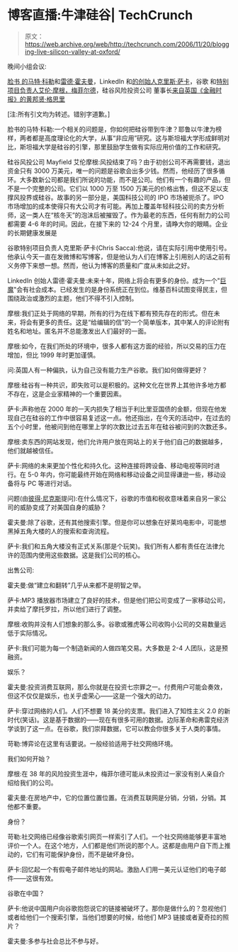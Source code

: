 # 博客直播:牛津硅谷| TechCrunch

> 原文：<https://web.archive.org/web/http://techcrunch.com/2006/11/20/blogging-live-silicon-valley-at-oxford/>

晚间小组会议:

[脸书
的马特·科勒](https://web.archive.org/web/20150512161309/http://www.google.co.uk/url?sa=t&ct=res&cd=3&url=http%3A%2F%2Fen.wikipedia.org%2Fwiki%2FMatt_Cohler&ei=8fxhRZ7gG4qgnQPv25C1Bg&usg=__ucjolylJ3i2iBPdfT7nYdnACDzQ=&sig2=zJko1Y8mHPh6jb-3A6TFWA)和[雷德·霍夫曼](https://web.archive.org/web/20150512161309/http://www.google.co.uk/url?sa=t&ct=res&cd=2&url=http%3A%2F%2Fwww.linkedin.com%2Fin%2Freidhoffman&ei=3PxhRYPQIYGinQOeno22Bg&usg=__z_yBLTQGmUmHxp54dXATdytOOwk=&sig2=Aizm6Ku6MRzx_yz0U0qIvw)，LinkedIn
和[的创始人克里斯·萨卡](https://web.archive.org/web/20150512161309/http://www.google.co.uk/url?sa=t&ct=res&cd=1&url=http%3A%2F%2Fwww.whatisleft.org%2F&ei=0PxhReW7HIqcnQOwh5S2Bg&usg=__jsNz3FG_Kmgr-ZnOdmKvkihUZWs=&sig2=URNy1YSSWS8G5eUN1w1ayg)，谷歌
和[特别项目负责人艾伦·摩根，梅菲尔德](https://web.archive.org/web/20150512161309/http://allensblog.typepad.com/)，硅谷风险投资公司
董事长[来自英国《金融时报》的黄邦贤·格思里](https://web.archive.org/web/20150512161309/http://www.google.co.uk/url?sa=t&ct=res&cd=1&url=http%3A%2F%2Fwww.ft.com%2Fcomment%2Fcolumnists%2Fjonathanguthrie&ei=vvxhRcjYLpGqnQPU7522Bg&usg=__h8rie3pZQZBhc9w1uHLDv9iuvN0=&sig2=Ij6UdAhKXDdND1jrVtCHuQ)

[注:所有引文均为转述。错别字道歉。]

脸书的马特·科勒:一个相关的问题是，你如何把硅谷带到牛津？耶鲁以牛津为榜样，两者都是高度理论化的大学，从事“非应用”研究。这与斯坦福大学形成鲜明对比，斯坦福大学是硅谷的引擎，那里鼓励学生做有实际应用价值的工作和研究。

硅谷风投公司 Mayfield 艾伦摩根:风投结束了吗？由于初创公司不再需要钱，退出资金只有 3000 万美元，唯一的问题是谷歌会出多少钱。然而，他经历了很多循环。大多数新公司都是我们所说的功能，而不是公司。他们有一个有趣的产品，但不是一个完整的公司。它们以 1000 万至 1500 万美元的价格出售，但这不足以支撑风投界或硅谷。故事的另一部分是，美国科技公司的 IPO 市场被扼杀了。IPO 市场增加的成本使得只有大公司才有可能。再加上覆盖年轻科技公司的卖方分析师，这一类人在“核冬天”的泡沫后被摧毁了。作为最老的东西，任何有耐力的公司都需要 4-6 年的时间。因此，在接下来的 12-24 个月里，请睁大你的眼睛。企业的长期健康发展是

谷歌特别项目负责人克里斯·萨卡(Chris Sacca):他说，请在实际引用中使用引号。他承认今天一直在发微博和写博客，但是他认为人们在博客上引用别人的话之前有义务停下来想一想。然而，他认为博客的质量和广度从未如此之好。

LinkedIn 创始人雷德·霍夫曼:未来十年，网络上将会有更多的身份。成为一个"[巨魔](https://web.archive.org/web/20150512161309/http://www.google.co.uk/url?sa=t&ct=res&cd=1&url=http%3A%2F%2Fen.wikipedia.org%2Fwiki%2FInternet_troll&ei=UvRhRcy9Co6C3ALRvbThDw&usg=__IV0XyHwVElNWfm3kvY8pafCNcSA=&sig2=1avMBA8PR-TAAjWTvuaAUA)"会有社会成本。已经发生的是身份系统正在到位。维基百科试图变得民主，但围绕政治或激烈的主题，他们不得不引入控制。

摩根:我们正处于网络的早期，所有的行为在线下都有预先存在的形式。但在未来，将会有更多的责任。这是“给编辑的信”的一个简单版本，其中某人的评论附有姓名和地址。匿名并不总能激发出人们最好的一面。

摩根:如今，在我们所处的环境中，很多人都有这方面的经验，所以交易的压力在增加，但比 1999 年时更加谨慎。

问:英国人有一种偏执，认为自己没有能力生产谷歌。我们如何做得更好？

摩根:硅谷有一种共识，即失败可以是积极的。这种文化在世界上其他许多地方都不存在，这是企业家精神的一个重要因素。

萨卡:声称他在 2000 年的一天内损失了相当于利比里亚国债的金额，但现在他发现自己在硅谷的工作中很容易复述这一点。他还指出，在今天的活动中，在过去的五个小时里，他被问到他在哪里上学的次数比过去五年在硅谷被问到的次数还多。

摩根:卖东西的网站发现，他们允许用户放在网站上的关于他们自己的数据越多，他们就越被信任。

萨卡:网络的未来更加个性化和持久化。这种连接将跨设备、移动电视等同时进行。在 5-0 年内，你可能最终开始在网络和移动设备之间显得谦逊一些，移动设备将与 PC 等进行对话。

问题(由[彼得·尼克斯](https://web.archive.org/web/20150512161309/http://www.google.co.uk/url?sa=t&ct=res&cd=1&url=http%3A%2F%2Fwww.webkitchen.co.uk%2F&ei=XvxhRaLtGIaUnQPNot2zBg&usg=__rm9UI62mKEOB9sAoTYhXOzvaXaQ=&sig2=owoklOwMLPWkQeWnYiLqaw)提问):在什么情况下，谷歌的市值和税收意味着来自另一家公司的威胁变成了对美国自身的威胁？

霍夫曼:除了谷歌，还有其他搜索引擎。但是你可以想象在好莱坞电影中，可能想黑掉五角大楼的人的搜索和查询流程。

萨卡:我们和五角大楼没有正式关系(那是个玩笑)。我们所有人都有责任在法律允许的范围内使用这些数据。这是我们公司的核心。

出售公司:

霍夫曼:做“建立和翻转”几乎从来都不是明智之举。

萨卡:MP3 播放器市场建立了良好的技术，但是他们把公司变成了一家移动公司，并卖给了摩托罗拉，所以他们进行了调整。

摩根:收购并没有人们想象的那么多。谷歌或雅虎等公司收购小公司的交易数量远低于实际情况。

萨卡:我们可能为每一个制造新闻的人做四笔交易。大多数是 2-4 人团队，这是预融资。

娱乐？

霍夫曼:投资消费互联网，那么你就是在投资七宗罪之一。付费用户可能会奏效，但这不仅仅是娱乐，也关乎虚荣心——这是一个强大的动力。

萨卡:穿过网络的人们。人们不想要 18 美分的支票。我们进入了知性主义 2.0 的新时代(笑话)。这是基于数据的——现在有很多可用的数据。边际革命和弗雷克经济学谈到了这一点。在谷歌，我们崇拜数据，它可以教会你很多关于人类的事情。

苛勒:博弈论在这里有话要说。一般经验适用于社交网络环境。

我们如何开始？

摩根:在 38 年的风险投资生涯中，梅菲尔德可能从未投资过一家没有别人亲自介绍给我们的公司。

霍夫曼:在房地产中，它的位置位置位置。在消费互联网是分销，分销，分销。其他都不重要。

身份？

苛勒:社交网络已经像谷歌索引网页一样索引了人们。一个社交网络能够更丰富地评价一个人。在这个地方，人们都是他们所说的那个人。这都是由用户自下而上推动的，它们有可能保护身份，而不是破坏身份。

萨卡:回忆起一个有假电子邮件地址的网站。激励人们用一美元认证他们的电子邮件——这很有效。

谷歌在中国？

萨卡:他说中国用户向谷歌抱怨说它的链接被破坏了。那你是做什么的？忽视他们或者给他们一个搜索引擎，当他们想要的时候，给他们 MP3 链接或者夏奇拉的照片？

霍夫曼:多参与社会总比不参与好。
